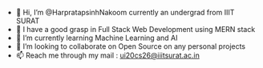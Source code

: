 - 👋 Hi, I’m @HarpratapsinhNakoom currently an undergrad from IIIT SURAT
- 👀 I have a good grasp in Full Stack Web Development using MERN stack
- 🌱 I’m currently learning Machine Learning and AI
- 💞️ I’m looking to collaborate on Open Source on any personal projects
- 📫 Reach me through my mail : ui20cs26@iiitsurat.ac.in

<!---
HarpratapsinhNakoom/HarpratapsinhNakoom is a ✨ special ✨ repository because its `README.md` (this file) appears on your GitHub profile.
You can click the Preview link to take a look at your changes.
--->
